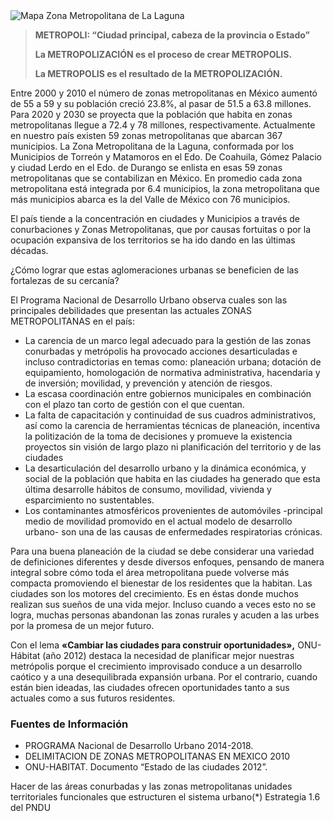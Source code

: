 
<img class="img-responsive" src="zona-metropolitana-laguna/mapa-zona-metropolitana-laguna.jpg" alt="Mapa Zona Metropolitana de La Laguna">

> **METROPOLI: “Ciudad principal, cabeza de la provincia o Estado”**
>
> **La METROPOLIZACIÓN es el proceso de crear METROPOLIS.**
>
> **La METROPOLIS es el resultado de la METROPOLIZACIÓN.**

Entre 2000 y 2010 el número de zonas metropolitanas en México aumentó de 55 a 59 y su población creció 23.8%, al pasar de 51.5 a 63.8 millones. Para 2020 y 2030 se proyecta que la población que habita en zonas metropolitanas llegue a 72.4 y 78 millones, respectivamente. Actualmente en nuestro país existen 59 zonas metropolitanas que abarcan 367 municipios. La Zona Metropolitana de la Laguna, conformada por los Municipios de Torreón y Matamoros en el Edo. De Coahuila,  Gómez Palacio y ciudad Lerdo en el Edo. de Durango se enlista en esas 59 zonas metropolitanas que se contabilizan en México. En promedio cada zona metropolitana está integrada por 6.4 municipios, la zona metropolitana que más municipios abarca es la del Valle de México con 76 municipios.

El país tiende a la concentración en ciudades y Municipios a través de conurbaciones y Zonas Metropolitanas, que por causas fortuitas o por la ocupación expansiva de los territorios se ha ido dando en las últimas décadas.

¿Cómo lograr que estas aglomeraciones urbanas se beneficien de las fortalezas de su cercanía?

El Programa Nacional de Desarrollo Urbano observa cuales son las principales debilidades que presentan las actuales ZONAS METROPOLITANAS en el país:

* La carencia de un marco legal adecuado para la gestión de las zonas conurbadas y metrópolis ha provocado acciones desarticuladas e incluso contradictorias en temas como: planeación urbana; dotación de equipamiento, homologación de normativa administrativa, hacendaria y de inversión; movilidad, y prevención y atención de riesgos.
* La escasa coordinación entre gobiernos municipales en combinación con el plazo tan corto de gestión con el que cuentan.
* La falta de capacitación y continuidad de sus cuadros administrativos, así como la carencia de herramientas técnicas de planeación, incentiva la politización de la toma de decisiones y promueve la existencia proyectos sin visión de largo plazo ni planificación del territorio y de las ciudades
* La desarticulación del desarrollo urbano y la dinámica económica, y social de la población que habita en las ciudades ha generado que esta última desarrolle hábitos de consumo, movilidad, vivienda y esparcimiento no sustentables.
* Los contaminantes atmosféricos provenientes de automóviles -principal medio de movilidad promovido en el actual modelo de desarrollo urbano- son una de las causas de enfermedades respiratorias crónicas.

Para una buena planeación de la ciudad se debe considerar una variedad de definiciones diferentes y desde diversos enfoques, pensando de manera integral sobre cómo toda el área metropolitana puede volverse más compacta promoviendo el bienestar de los residentes que la habitan. Las ciudades son los motores del crecimiento. Es en éstas donde muchos realizan sus sueños de una vida mejor. Incluso cuando a veces esto no se logra, muchas personas abandonan las zonas rurales y acuden a las urbes por la promesa de un mejor futuro.

Con el lema **«Cambiar las ciudades para construir oportunidades»,** ONU-Hábitat (año 2012) destaca la necesidad de planificar mejor nuestras metrópolis porque el crecimiento improvisado conduce a un desarrollo caótico y a una desequilibrada expansión urbana. Por el contrario, cuando están bien ideadas, las ciudades ofrecen oportunidades tanto a sus actuales como a sus futuros residentes.

### Fuentes de Información

* PROGRAMA Nacional de Desarrollo Urbano 2014-2018.
* DELIMITACION DE ZONAS METROPOLITANAS EN MEXICO 2010
* ONU-HABITAT. Documento “Estado de las ciudades 2012”.

Hacer de las áreas conurbadas y las zonas metropolitanas unidades territoriales funcionales que estructuren el sistema urbano(*) Estrategia 1.6 del PNDU
